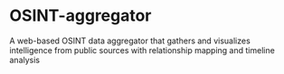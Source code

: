 # OSINT-aggregator
A web-based OSINT data aggregator that gathers and visualizes intelligence from public sources with relationship mapping and timeline analysis
